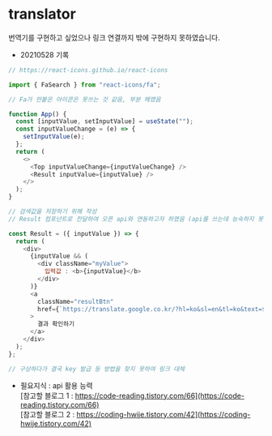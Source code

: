 # translator

번역기를 구현하고 싶었으나 링크 연결까지 밖에 구현하지 못하였습니다.

- 20210528 기록

```javascript
// https://react-icons.github.io/react-icons

import { FaSearch } from "react-icons/fa";

// Fa가 안붙은 아이콘은 못쓰는 것 같음, 부분 헤맸음
```


```javascript
function App() {
  const [inputValue, setInputValue] = useState("");
  const inputValueChange = (e) => {
    setInputValue(e);
  };
  return (
    <>
      <Top inputValueChange={inputValueChange} />
      <Result inputValue={inputValue} />
    </>
  );
}

// 검색값을 저장하기 위해 작성
// Result 컴포넌트로 전달하여 오픈 api와 연동하고자 하였음 (api를 쓰는데 능숙하지 못함)
```

```javascript
const Result = ({ inputValue }) => {
  return (
    <div>
      {inputValue && (
        <div className="myValue">
          입력값 : <b>{inputValue}</b>
        </div>
      )}
      <a
        className="resultBtn"
        href={`https://translate.google.co.kr/?hl=ko&sl=en&tl=ko&text=${inputValue}&op=translate`}
      >
        결과 확인하기
      </a>
    </div>
  );
};

// 구상하다가 결국 key 발급 등 방법을 찾지 못하여 링크 대체
```

- 필요지식 : api 활용 능력  
[참고할 블로그 1 : https://code-reading.tistory.com/66](https://code-reading.tistory.com/66)  
[참고할 블로그 2 : https://coding-hwije.tistory.com/42](https://coding-hwije.tistory.com/42)
